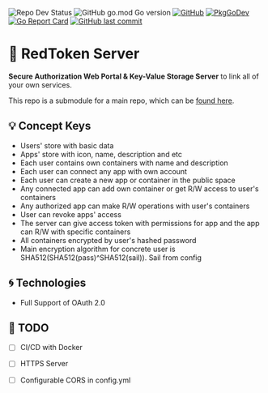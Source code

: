 ![Repo Dev Status](https://img.shields.io/badge/status-in%20dev-%23f44336)
![GitHub go.mod Go version](https://img.shields.io/github/go-mod/go-version/jkulvichs-sandbox/red-token-server)
[![GitHub](https://img.shields.io/github/license/jkulvichs-sandbox/red-token-server)](https://github.com/jkulvichs-sandbox/red-token-server/blob/master/LICENSE)
[![PkgGoDev](https://pkg.go.dev/badge/github.com/jkulvichs-sandbox/red-token-server)](https://pkg.go.dev/github.com/jkulvichs-sandbox/red-token-server)
[![Go Report Card](https://goreportcard.com/badge/github.com/jkulvichs-sandbox/red-token-server)](https://goreportcard.com/report/github.com/jkulvichs-sandbox/red-token-server)
[![GitHub last commit](https://img.shields.io/github/last-commit/jkulvichs-sandbox/red-token-server)](https://github.com/jkulvichs-sandbox/red-token-server/commits/master)

# :closed_lock_with_key: RedToken Server

**Secure Authorization Web Portal & Key-Value Storage Server** to link all of your own services.

This repo is a submodule for a main repo, which can be [found here](https://github.com/jkulvichs-sandbox/red-token).

## :bulb: Concept Keys

- Users' store with basic data
- Apps' store with icon, name, description and etc
- Each user contains own containers with name and description
- Each user can connect any app with own account
- Each user can create a new app or container in the public space
- Any connected app can add own container or get R/W access to user's containers
- Any authorized app can make R/W operations with user's containers 
- User can revoke apps' access
- The server can give access token with permissions for app and the app can R/W with specific containers
- All containers encrypted by user's hashed password
- Main encryption algorithm for concrete user is SHA512(SHA512(pass)^SHA512(sail)). Sail from config 

## :cyclone: Technologies

- Full Support of OAuth 2.0

## :notebook: TODO

- [ ] CI/CD with Docker
- [ ] HTTPS Server
- [ ] Configurable CORS in config.yml

